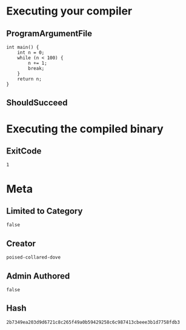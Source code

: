 # Executing your compiler

## ProgramArgumentFile

```
int main() {
    int n = 0;
    while (n < 100) {
        n += 1;
        break;
    }
    return n;
}

```

## ShouldSucceed

# Executing the compiled binary

## ExitCode

```
1
```

# Meta

## Limited to Category

```
false
```

## Creator

```
poised-collared-dove
```

## Admin Authored

```
false
```

## Hash

```
2b7349ea203d9d6721c8c265f49a0b59429258c6c987413cbeee3b1d7758fdb3
```
